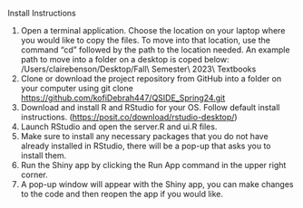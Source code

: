 Install Instructions
1. Open a terminal application. Choose the location on your laptop where you would like to copy the files. To move into that location, use the command “cd” followed by the path to the location needed. An example path to move into a folder on a desktop is coped below: 
/Users/clairebenson/Desktop/Fall\ Semester\ 2023\ Textbooks
2. Clone or download the project repository from GitHub into a folder on your computer using
  git clone <https://github.com/kofiDebrah447/QSIDE_Spring24.git>
3. Download and install R and RStudio for your OS. Follow default install instructions. (https://posit.co/download/rstudio-desktop/)
4. Launch RStudio and open the server.R and ui.R files.
5. Make sure to install any necessary packages that you do not have already installed in RStudio, there will be a pop-up that asks you to install them. 
6. Run the Shiny app by clicking the Run App command in the upper right corner. 
7. A pop-up window will appear with the Shiny app, you can make changes to the code and then reopen the app if you would like.
